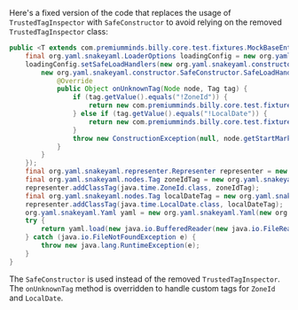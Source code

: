 Here's a fixed version of the code that replaces the usage of `TrustedTagInspector` with `SafeConstructor` to avoid relying on the removed `TrustedTagInspector` class:

```java
public <T extends com.premiumminds.billy.core.test.fixtures.MockBaseEntity> T createMockEntity(java.lang.Class<T> clazz, java.lang.String path) {
    final org.yaml.snakeyaml.LoaderOptions loadingConfig = new org.yaml.snakeyaml.LoaderOptions();
    loadingConfig.setSafeLoadHandlers(new org.yaml.snakeyaml.constructor.SafeConstructor.SafeLoadHandler[]{
        new org.yaml.snakeyaml.constructor.SafeConstructor.SafeLoadHandler() {
            @Override
            public Object onUnknownTag(Node node, Tag tag) {
                if (tag.getValue().equals("!ZoneId")) {
                    return new com.premiumminds.billy.core.test.fixtures.JavaZoneIdConstruct().construct(node);
                } else if (tag.getValue().equals("!LocalDate")) {
                    return new com.premiumminds.billy.core.test.fixtures.JavaLocalDateConstruct().construct(node);
                }
                throw new ConstructionException(null, node.getStartMark(), "could not resolve tag " + tag);
            }
        }
    });
    final org.yaml.snakeyaml.representer.Representer representer = new org.yaml.snakeyaml.representer.Representer(new org.yaml.snakeyaml.DumperOptions());
    final org.yaml.snakeyaml.nodes.Tag zoneIdTag = new org.yaml.snakeyaml.nodes.Tag("!ZoneId");
    representer.addClassTag(java.time.ZoneId.class, zoneIdTag);
    final org.yaml.snakeyaml.nodes.Tag localDateTag = new org.yaml.snakeyaml.nodes.Tag("!LocalDate");
    representer.addClassTag(java.time.LocalDate.class, localDateTag);
    org.yaml.snakeyaml.Yaml yaml = new org.yaml.snakeyaml.Yaml(new org.yaml.snakeyaml.constructor.SafeConstructor(clazz, loadingConfig), representer);
    try {
        return yaml.load(new java.io.BufferedReader(new java.io.FileReader(path)));
    } catch (java.io.FileNotFoundException e) {
        throw new java.lang.RuntimeException(e);
    }
}
```

The `SafeConstructor` is used instead of the removed `TrustedTagInspector`. The `onUnknownTag` method is overridden to handle custom tags for `ZoneId` and `LocalDate`.